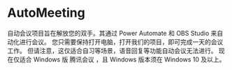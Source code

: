# AutoMeeting
自动会议项目旨在解放您的双手。其通过 Power Automate 和 OBS Studio 来自动化进行会议。  您只需要保持打开电脑，打开我们的项目，即可完成一天的会议工作。  但请注意，这仅适合自习等场景，语音回复等功能自动会议无法进行。  现在仅适合 Windows 版 腾讯会议 ，且 Windows 版本须在 Windows 10 及以上。
